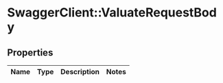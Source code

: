 # SwaggerClient::ValuateRequestBody

## Properties
Name | Type | Description | Notes
------------ | ------------- | ------------- | -------------


